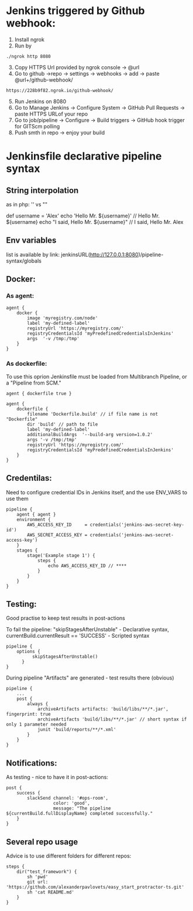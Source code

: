 # Jenkins triggered by Github webhook:
1) Install ngrok
2) Run by 
```
./ngrok http 8080
```
3) Copy HTTPS Url provided by ngrok console -> @url
4) Go to github ->repo -> settings -> webhooks -> add -> paste @url+/github-webhook/
```
https://228b9f82.ngrok.io/github-webhook/
```
5) Run Jenkins on 8080
6) Go to Manage Jenkins -> Configure System -> GitHub Pull Requests -> paste HTTPS URLof your repo
7) Go to job/pipeline -> Configure -> Build triggers -> GitHub hook trigger for GITScm polling
8) Push smth in repo -> enjoy your build

# Jenkinsfile declarative pipeline syntax
## String interpolation 

as in php: '' vs ""

def username = 'Alex'
echo 'Hello Mr. ${username}'          // Hello Mr. ${username}
echo "I said, Hello Mr. ${username}"  // I said, Hello Mr. Alex

## Env variables

list is available by link: jenkinsURL(http://127.0.0.1:8080)/pipeline-syntax/globals

## Docker:

### As agent:
```
agent {
    docker {
        image 'myregistry.com/node'
        label 'my-defined-label'
        registryUrl 'https://myregistry.com/'
        registryCredentialsId 'myPredefinedCredentialsInJenkins'
        args  '-v /tmp:/tmp'
    }
}
```

### As dockerfile:
To use this oprion Jenkinsfile must be loaded from Multibranch Pipeline, or a "Pipeline from SCM."
```
agent { dockerfile true }
```

```
agent {
    dockerfile {
        filename 'Dockerfile.build' // if file name is not "Dockerfile"
        dir 'build' // path to file
        label 'my-defined-label'
        additionalBuildArgs  '--build-arg version=1.0.2'
        args '-v /tmp:/tmp'
        registryUrl 'https://myregistry.com/'
        registryCredentialsId 'myPredefinedCredentialsInJenkins'
    }
}
```

## Credentilas:
Need to configure credential IDs in Jenkins itself, and the use ENV_VARS to use them
```
pipeline {
    agent { agent }
    environment {
        AWS_ACCESS_KEY_ID     = credentials('jenkins-aws-secret-key-id')
        AWS_SECRET_ACCESS_KEY = credentials('jenkins-aws-secret-access-key')
    }
    stages {
        stage('Example stage 1') {
            steps {
                echo AWS_ACCESS_KEY_ID // ****
            }
        }
    }
}
```

## Testing:
Good practise to keep test results in post-actions

To fail the  pipeline: "skipStagesAfterUnstable" - Declarative syntax, currentBuild.currentResult == 'SUCCESS' - Scripted syntax
```
pipeline {
    options {
          skipStagesAfterUnstable()
      }
}
```

During pipeline "Artifacts" are generated - test results there (obvious)

```
pipeline {
    ...
    post {
        always {
            archiveArtifacts artifacts: 'build/libs/**/*.jar', fingerprint: true
            archiveArtifacts 'build/libs/**/*.jar' // short syntax if only 1 parameter needed
            junit 'build/reports/**/*.xml'
        }
    }
}
```

## Notifications:
As testing - nice to have it in post-actions: 
```
post {
    success {
        slackSend channel: '#ops-room',
                  color: 'good',
                  message: "The pipeline ${currentBuild.fullDisplayName} completed successfully."
    }
}
```

## Several repo usage
Advice is to use different folders for different repos:
```
steps {
    dir("test_framework") {
        sh 'pwd'
        git url: 'https://github.com/alexanderpavlovets/easy_start_protractor-ts.git'
        sh 'cat README.md'
    }
}
```
